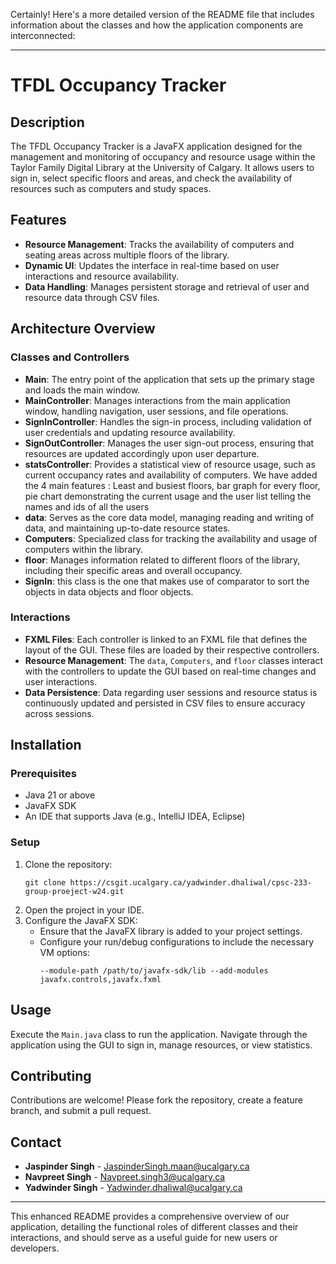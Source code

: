 Certainly! Here's a more detailed version of the README file that includes information about the classes and how the application components are interconnected:

---

# TFDL Occupancy Tracker

## Description
The TFDL Occupancy Tracker is a JavaFX application designed for the management and monitoring of occupancy and resource usage within the Taylor Family Digital Library at the University of Calgary. It allows users to sign in, select specific floors and areas, and check the availability of resources such as computers and study spaces.

## Features
- **Resource Management**: Tracks the availability of computers and seating areas across multiple floors of the library.
- **Dynamic UI**: Updates the interface in real-time based on user interactions and resource availability.
- **Data Handling**: Manages persistent storage and retrieval of user and resource data through CSV files.

## Architecture Overview

### Classes and Controllers
- **Main**: The entry point of the application that sets up the primary stage and loads the main window.
- **MainController**: Manages interactions from the main application window, handling navigation, user sessions, and file operations.
- **SignInController**: Handles the sign-in process, including validation of user credentials and updating resource availability.
- **SignOutController**: Manages the user sign-out process, ensuring that resources are updated accordingly upon user departure.
- **statsController**: Provides a statistical view of resource usage, such as current occupancy rates and availability of computers. We have added the 4 main features : Least and busiest floors, bar graph for every floor, pie chart demonstrating the current usage and the user list telling the names and ids of all the users
- **data**: Serves as the core data model, managing reading and writing of data, and maintaining up-to-date resource states.
- **Computers**: Specialized class for tracking the availability and usage of computers within the library.
- **floor**: Manages information related to different floors of the library, including their specific areas and overall occupancy.
- **SignIn**: this class is the one that makes use of comparator to sort the objects in data objects and floor objects.
### Interactions
- **FXML Files**: Each controller is linked to an FXML file that defines the layout of the GUI. These files are loaded by their respective controllers.
- **Resource Management**: The `data`, `Computers`, and `floor` classes interact with the controllers to update the GUI based on real-time changes and user interactions.
- **Data Persistence**: Data regarding user sessions and resource status is continuously updated and persisted in CSV files to ensure accuracy across sessions.

## Installation

### Prerequisites
- Java 21 or above
- JavaFX SDK
- An IDE that supports Java (e.g., IntelliJ IDEA, Eclipse)

### Setup
1. Clone the repository:
   ```
   git clone https://csgit.ucalgary.ca/yadwinder.dhaliwal/cpsc-233-group-proeject-w24.git
   ```
2. Open the project in your IDE.
3. Configure the JavaFX SDK:
    - Ensure that the JavaFX library is added to your project settings.
    - Configure your run/debug configurations to include the necessary VM options:
      ```
      --module-path /path/to/javafx-sdk/lib --add-modules javafx.controls,javafx.fxml
      ```

## Usage
Execute the `Main.java` class to run the application. Navigate through the application using the GUI to sign in, manage resources, or view statistics.

## Contributing
Contributions are welcome! Please fork the repository, create a feature branch, and submit a pull request.


## Contact
- **Jaspinder Singh** - JaspinderSingh.maan@ucalgary.ca
- **Navpreet Singh** - Navpreet.singh3@ucalgary.ca
- **Yadwinder Singh** - Yadwinder.dhaliwal@ucalgary.ca

---

This enhanced README provides a comprehensive overview of our application, detailing the functional roles of different classes and their interactions, and should serve as a useful guide for new users or developers.